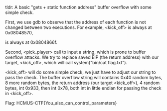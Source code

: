 tldr: A basic "gets + static function address" buffer overflow with some simple check.

First, we use gdb to observe that the address of each function is not changed between two executions. For example, <kick_off> is always at 0x08048570, <main> is always at 0x0804866f.

Second, <pick_player> call <gets> to input a string, which is prone to buffer overflow attacks. We try to replace saved EIP (the return address) with our target, <kick_off>, which will call system("bin/cat flag.txt").

<kick_off> will do some simple check, we just have to adjust our string to pass the check. The buffer overflow string will contains 0x40 random bytes, 8 more random bytes, the return address (our target <kick_off>), 4 random bytes, int 0x933, then int 0x78, both int in little endian for passing the check in <kick_off>.

Flag: HCMUS-CTF{You_also_can_control_parameters}
